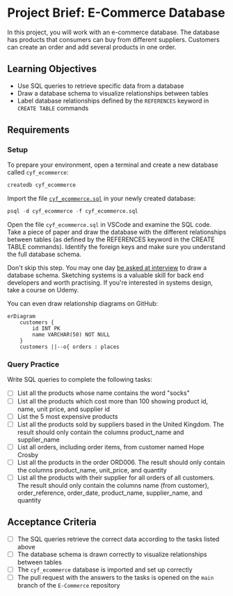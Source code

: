 # Project Brief: E-Commerce Database

In this project, you will work with an e-commerce database. The database has products that consumers can buy from different suppliers. Customers can create an order and add several products in one order.

## Learning Objectives

- Use SQL queries to retrieve specific data from a database
- Draw a database schema to visualize relationships between tables
- Label database relationships defined by the `REFERENCES` keyword in `CREATE TABLE` commands

## Requirements

### Setup

To prepare your environment, open a terminal and create a new database called `cyf_ecommerce`:

```sql
createdb cyf_ecommerce
```

Import the file [`cyf_ecommerce.sql`](./cyf_ecommerce.sql) in your newly created database:

```sql
psql -d cyf_ecommerce -f cyf_ecommerce.sql
```

Open the file `cyf_ecommerce.sql` in VSCode and examine the SQL code. Take a piece of paper and draw the database with the different relationships between tables (as defined by the REFERENCES keyword in the CREATE TABLE commands). Identify the foreign keys and make sure you understand the full database schema.

Don't skip this step. You may one day [be asked at interview](https://monzo.com/blog/2022/03/23/demystifying-the-backend-engineering-interview-process) to draw a database schema. Sketching systems is a valuable skill for back end developers and worth practising. If you're interested in systems design, take a course on Udemy.

You can even draw relationship diagrams on GitHub:

```mermaid
erDiagram
    customers {
        id INT PK
        name VARCHAR(50) NOT NULL
    }
    customers ||--o{ orders : places
```

### Query Practice

Write SQL queries to complete the following tasks:

- [ ] List all the products whose name contains the word "socks"
- [ ] List all the products which cost more than 100 showing product id, name, unit price, and supplier id
- [ ] List the 5 most expensive products
- [ ] List all the products sold by suppliers based in the United Kingdom. The result should only contain the columns product_name and supplier_name
- [ ] List all orders, including order items, from customer named Hope Crosby
- [ ] List all the products in the order ORD006. The result should only contain the columns product_name, unit_price, and quantity
- [ ] List all the products with their supplier for all orders of all customers. The result should only contain the columns name (from customer), order_reference, order_date, product_name, supplier_name, and quantity

## Acceptance Criteria

- [ ] The SQL queries retrieve the correct data according to the tasks listed above
- [ ] The database schema is drawn correctly to visualize relationships between tables
- [ ] The `cyf_ecommerce` database is imported and set up correctly
- [ ] The pull request with the answers to the tasks is opened on the `main` branch of the `E-Commerce` repository
